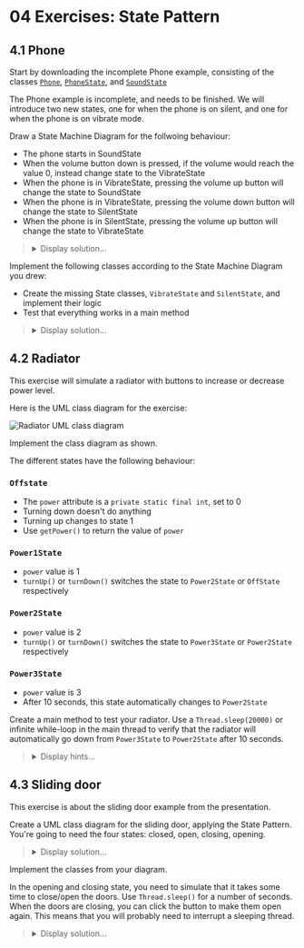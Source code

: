 # 04 Exercises: State Pattern

## 4.1 Phone

Start by downloading the incomplete Phone example, consisting of the classes [`Phone`](https://github.com/MichaelViuff/SDJ2/blob/main/04%20State%20Pattern/Examples/Phone.java), [`PhoneState`](https://github.com/MichaelViuff/SDJ2/blob/main/04%20State%20Pattern/Examples/PhoneState.java), and [`SoundState`](https://github.com/MichaelViuff/SDJ2/blob/main/04%20State%20Pattern/Examples/SoundState.java)

The Phone example is incomplete, and needs to be finished.
We will introduce two new states, one for when the phone is on silent, and one for when the phone is on vibrate mode.

Draw a State Machine Diagram for the follwoing behaviour:
 - The phone starts in SoundState
 - When the volume button down is pressed, if the volume would reach the value 0, instead change state to the VibrateState
 - When the phone is in VibrateState, pressing the volume up button will change the state to SoundState
 - When the phone is in VibrateState, pressing the volume down button will change the state to SilentState
 - When the phone is in SilentState, pressing the volume up button will change the state to VibrateState

<blockquote>
<details>
<summary>Display solution...</summary>
 <img  src="https://github.com/MichaelViuff/SDJ2/blob/main/04%20State%20Pattern/Images/PhoneStateMachine.PNG" />
</details>
</blockquote>

Implement the following classes according to the State Machine Diagram you drew:
 - Create the missing State classes, `VibrateState` and `SilentState`, and implement their logic
 - Test that everything works in a main method

<blockquote>
<details>
<summary>Display solution...</summary>

```java
public class VibrateState implements PhoneState
{
    @Override
    public void onReceiveMessage(String message, Phone phone)
    {
        phone.vibrate();
        System.out.println(message);
    }

    @Override
    public void onReceiveCall(Phone phone)
    {
        phone.vibrate();
    }

    @Override
    public void onVolumeButtonUp(Phone phone)
    {
        phone.changeToSoundState();
    }

    @Override
    public void onVolumeButtonDown(Phone phone)
    {
        phone.changeToSilentState();
    }
}

public class SilentState implements PhoneState
{
    @Override
    public void onReceiveMessage(String message, Phone phone)
    {
        System.out.println(message);
    }

    @Override
    public void onReceiveCall(Phone phone)
    {
        //Do nothing
    }

    @Override
    public void onVolumeButtonUp(Phone phone)
    {
        phone.changeToVibrateState();
    }

    @Override
    public void onVolumeButtonDown(Phone phone)
    {
        //Do nothing
    }
}

public class Main
{
    public static void main(String[] args)
    {
        Phone phone = new Phone();
        phone.receiveMessage("This message was delivered while phone should be in Sound State");
        for (int i = 0; i <= 100; i++)
        {
            phone.volumeDownButton();
        }
        phone.receiveMessage("This message was delivered while phone should be in Silent State");
        phone.volumeUpButton();
        phone.receiveMessage("This message was delivered while phone should be in Vibrate State");
    }
}
```
</details>
</blockquote>

## 4.2 Radiator

This exercise will simulate a radiator with buttons to increase or decrease power level.

Here is the UML class diagram for the exercise:

![Radiator UML class diagram](https://github.com/MichaelViuff/SDJ2/blob/main/04%20State%20Pattern/Images/RadiatorUML.png)

Implement the class diagram as shown.

The different states have the following behaviour:

### `Offstate`
 - The `power` attribute is a `private static final int`, set to 0
 - Turning down doesn't do anything
 - Turning up changes to state 1
 - Use `getPower()` to return the value of `power`

### `Power1State`
 - `power` value is 1
 - `turnUp()` or `turnDown()` switches the state to `Power2State` or `OffState` respectively

### `Power2State`
 - `power` value is 2
 - `turnUp()` or `turnDown()` switches the state to `Power3State` or `Power2State` respectively

### `Power3State`
 - `power` value is 3
 - After 10 seconds, this state automatically changes to `Power2State`

Create a main method to test your radiator. Use a `Thread.sleep(20000)` or infinite while-loop in the main thread to verify that the radiator will automatically go down from `Power3State` to `Power2State` after 10 seconds.

<blockquote>
<details>
<summary>Display hints...</summary>
<p>
Let the states create new instances every time they change, instead of storing and reusing states in the <code>Radiator</code>.
</p>
<p>
In the <code>Power3State</code> constructor, you must start a new thread, which will sleep 10 seconds, and then switch down to <code>Power2State</code>. 
 
This can be done with an anonymous inner class inside <code>Power3State</code> to handle the thread. 
You should make the thread a daemon thread, before calling the <code>start()</code> method (using <code>thread.setDaemon(true)</code>). This will make sure the thread is terminated, if the program is shut down.

In the <code>urnDown()</code> method of <code>Power3State</code>, you must interrupt the thread that was started from the constructor to prevent it from automatically switching state later. Otherwise, you will run into the scenario where you turn the power down, and then the sleeping thread will later wake up and change the power again.
</p>

 

  
</p>
<details>
<summary>Display solution...</summary>

```java

```
</details>
</details>
</blockquote>

## 4.3 Sliding door

This exercise is about the sliding door example from the presentation.

Create a UML class diagram for the sliding door, applying the State Pattern. You're going to need the four states: closed, open, closing, opening.

<blockquote>
<details>
<summary>Display solution...</summary>
 <img  src="https://github.com/MichaelViuff/SDJ2/blob/main/04%20State%20Pattern/Images/PhoneStateMachine.PNG" />
</details>
</blockquote>

Implement the classes from your diagram.

In the opening and closing state, you need to simulate that it takes some time to close/open the doors. Use `Thread.sleep()` for a number of seconds.
When the doors are closing, you can click the button to make them open again. This means that you will probably need to interrupt a sleeping thread.

<blockquote>
<details>
<summary>Display solution...</summary>
<p>
 
</p>
</details>
</blockquote>

